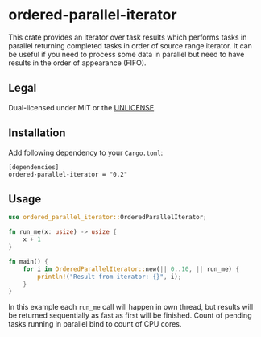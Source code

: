 # ordered-parallel-iterator

This crate provides an iterator over task results which performs tasks in parallel returning completed tasks in order of source range iterator. It can be useful if you need to process some data in parallel but need to have results in the order of appearance (FIFO).

## Legal

Dual-licensed under MIT or the [UNLICENSE](http://unlicense.org/).

## Installation

Add following dependency to your `Cargo.toml`:

```toml,ignore
[dependencies]
ordered-parallel-iterator = "0.2"
```

## Usage

```rust
use ordered_parallel_iterator::OrderedParallelIterator;

fn run_me(x: usize) -> usize {
    x + 1
}

fn main() {
    for i in OrderedParallelIterator::new(|| 0..10, || run_me) {
        println!("Result from iterator: {}", i);
    }
}
```

In this example each `run_me` call will happen in own thread, but results will be returned sequentially as fast as first will be finished. Count of pending tasks running in parallel bind to count of CPU cores.